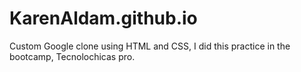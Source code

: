 # KarenAldam.github.io
Custom Google clone using HTML and CSS, I did this practice in the bootcamp, Tecnolochicas pro.
